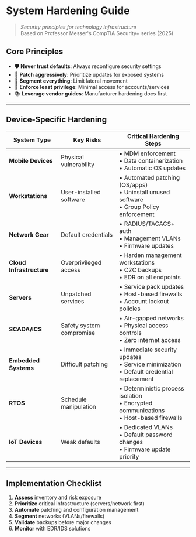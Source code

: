 # System Hardening Guide
> *Security principles for technology infrastructure*  
> Based on Professor Messer's CompTIA Security+ series (2025)

## Core Principles
- 🛡️ **Never trust defaults**: Always reconfigure security settings
- 🔄 **Patch aggressively**: Prioritize updates for exposed systems
- 🔀 **Segment everything**: Limit lateral movement
- 🔐 **Enforce least privilege**: Minimal access for accounts/services
- 📚 **Leverage vendor guides**: Manufacturer hardening docs first

---

## Device-Specific Hardening
| System Type          | Key Risks                  | Critical Hardening Steps                     |
|----------------------|---------------------------|---------------------------------------------|
| **Mobile Devices**   | Physical vulnerability    | • MDM enforcement<br>• Data containerization<br>• Automatic OS updates |
| **Workstations**     | User-installed software   | • Automated patching (OS/apps)<br>• Uninstall unused software<br>• Group Policy enforcement |
| **Network Gear**     | Default credentials       | • RADIUS/TACACS+ auth<br>• Management VLANs<br>• Firmware updates |
| **Cloud Infrastructure** | Overprivileged access | • Harden management workstations<br>• C2C backups<br>• EDR on all endpoints |
| **Servers**          | Unpatched services        | • Service pack updates<br>• Host-based firewalls<br>• Account lockout policies |
| **SCADA/ICS**        | Safety system compromise  | • Air-gapped networks<br>• Physical access controls<br>• Zero internet access |
| **Embedded Systems** | Difficult patching        | • Immediate security updates<br>• Service minimization<br>• Default credential replacement |
| **RTOS**             | Schedule manipulation     | • Deterministic process isolation<br>• Encrypted communications<br>• Host-based firewalls |
| **IoT Devices**      | Weak defaults             | • Dedicated VLANs<br>• Default password changes<br>• Firmware update priority |

---

## Implementation Checklist
1. **Assess** inventory and risk exposure
2. **Prioritize** critical infrastructure (servers/network first)
3. **Automate** patching and configuration management
4. **Segment** networks (VLANs/firewalls)
5. **Validate** backups before major changes
6. **Monitor** with EDR/IDS solutions
